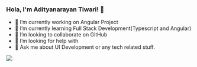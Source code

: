### Hola, I'm Adityanarayan Tiwari! 👋



- 🔭 I’m currently working on Angular Project
- 🌱 I’m currently learning Full Stack Development(Typescript and Angular)
- 👯 I’m looking to collaborate on GitHub
- 🤔 I’m looking for help with 
- 💬 Ask me about UI Development or any tech related stuff.
<!---
- 📫 How to reach me: ...
- 😄 Pronouns: He/His
- ⚡ Fun fact: ...
-->

<img src="https://github-readme-stats.vercel.app/api/top-langs/?username=iampawan&amp;theme=dark&amp;hide_langs_below=1"/>
